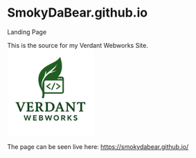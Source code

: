 # SmokyDaBear.github.io

Landing Page

This is the source for my Verdant Webworks Site. <img src="./assets/verdantwebworkslogo.png" alt="Description" width="200" height="200">

The page can be seen live here: <https://smokydabear.github.io/>

